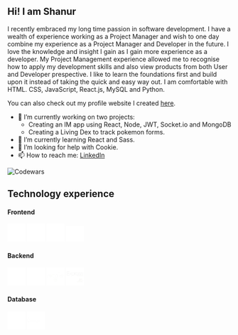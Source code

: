 ## Hi! I am Shanur

I recently embraced my long time passion in software development. I have a wealth of experience working as a Project Manager and wish to one day combine my experience as a Project Manager and Developer in the future. I love the knowledge and insight I gain as I gain more experience as a developer. My Project Management experience allowed me to recognise how to apply my development skills and also view products from both User and Developer prespective. I like to learn the foundations first and build upon it instead of taking the quick and easy way out. I am comfortable with HTML. CSS, JavaScript, React.js, MySQL and Python.

You can also check out my profile website I created [here](https://sunrah27.github.io/Portfolio/).

- 🔭 I’m currently working on two projects:
  - Creating an IM app using React, Node, JWT, Socket.io and MongoDB
  - Creating a Living Dex to track pokemon forms.
- 🌱 I’m currently learning React and Sass.
- 🤔 I’m looking for help with Cookie.
- 📫 How to reach me: [LinkedIn](https://www.linkedin.com/in/shanur-islam-5b9120224/)

![Codewars](https://www.codewars.com/users/Sun%20Rah/badges/large)

## Technology experience
#### Frontend
<img src="/html5.png" width="40"> <img src="/css3.png" width="40"> <img src="/javascript.png" width="40"> <img src="/react.png" width="40">

#### Backend
<img src="/python.png" width="40"> <img src="/flask.png" width="40"> <img src="/node.png" width="40"> <img src="/express.png" width="40">

#### Database
<img src="/mysql.png" width="40"> <img src="/mongo.png" width="40"> 

<!--
**sunrah27/sunrah27** is a ✨ _special_ ✨ repository because its `README.md` (this file) appears on your GitHub profile.

Here are some ideas to get you started:

- 🔭 I’m currently working on ...
- 🌱 I’m currently learning ...
- 👯 I’m looking to collaborate on ...
- 🤔 I’m looking for help with ...
- 💬 Ask me about ...
- 📫 How to reach me: ...
- 😄 Pronouns: ...
- ⚡ Fun fact: ...
-->
